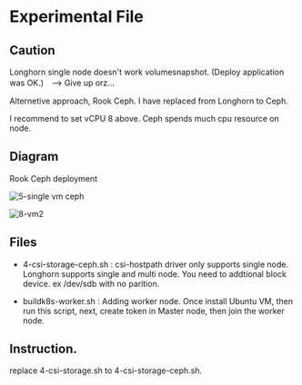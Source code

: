 # Experimental File

## Caution
Longhorn single node doesn't work volumesnapshot. (Deploy application was OK.)　--> Give up orz...

Alternetive approach, Rook Ceph. I have replaced from Longhorn to Ceph. 

I recommend to set vCPU 8 above. Ceph spends much cpu resource on node.

## Diagram

Rook Ceph deployment

![5-single vm ceph](https://user-images.githubusercontent.com/624501/141036193-7acbc09c-ff08-44be-9c6f-fba0acad3aa5.jpeg)

![8-vm2](https://user-images.githubusercontent.com/624501/141036237-ab5886f3-55cf-4f65-9a11-4f6142563b6c.jpeg)

## Files

* 4-csi-storage-ceph.sh : csi-hostpath driver only supports single node. Longhorn supports single and multi node. You need to addtional block device. ex /dev/sdb with no parition.

* buildk8s-worker.sh : Adding worker node. Once install Ubuntu VM, then run this script, next, create token in Master node, then join the worker node.

## Instruction.

replace 4-csi-storage.sh to 4-csi-storage-ceph.sh.
